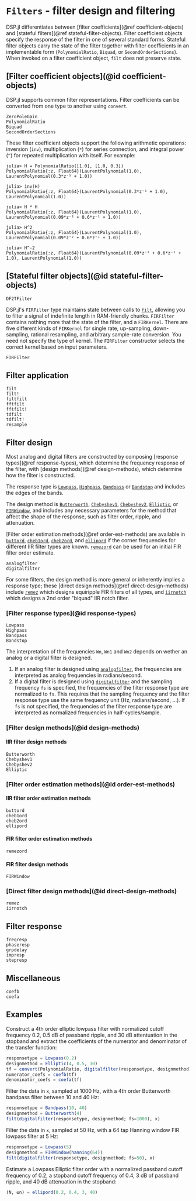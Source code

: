 # `Filters` - filter design and filtering

DSP.jl differentiates between [filter coefficients](@ref coefficient-objects)
and [stateful filters](@ref stateful-filter-objects). Filter
coefficient objects specify the response of the filter in one of
several standard forms. Stateful filter objects carry the state of the
filter together with filter coefficients in an implementable form
(`PolynomialRatio`, `Biquad`, or `SecondOrderSections`).
When invoked on a filter coefficient object, `filt` does not preserve
state.

## [Filter coefficient objects](@id coefficient-objects)

DSP.jl supports common filter representations. Filter coefficients can
be converted from one type to another using `convert`.

```@docs
ZeroPoleGain
PolynomialRatio
Biquad
SecondOrderSections
```

These filter coefficient objects support the following arithmetic operations:
inversion (`inv`), multiplication (`*`) for series connection, and integral
power (`^`) for repeated multiplication with itself. For example:

```jldoctest; setup = :(using DSP)
julia> H = PolynomialRatio([1.0], [1.0, 0.3])
PolynomialRatio{:z, Float64}(LaurentPolynomial(1.0), LaurentPolynomial(0.3*z⁻¹ + 1.0))

julia> inv(H)
PolynomialRatio{:z, Float64}(LaurentPolynomial(0.3*z⁻¹ + 1.0), LaurentPolynomial(1.0))

julia> H * H
PolynomialRatio{:z, Float64}(LaurentPolynomial(1.0), LaurentPolynomial(0.09*z⁻² + 0.6*z⁻¹ + 1.0))

julia> H^2
PolynomialRatio{:z, Float64}(LaurentPolynomial(1.0), LaurentPolynomial(0.09*z⁻² + 0.6*z⁻¹ + 1.0))

julia> H^-2
PolynomialRatio{:z, Float64}(LaurentPolynomial(0.09*z⁻² + 0.6*z⁻¹ + 1.0), LaurentPolynomial(1.0))

```

## [Stateful filter objects](@id stateful-filter-objects)

```@docs
DF2TFilter
```

DSP.jl's `FIRFilter` type maintains state between calls to [`filt`](@ref), allowing
you to filter a signal of indefinite length in RAM-friendly chunks. `FIRFilter`
contains nothing more that the state of the filter, and a `FIRKernel`. There are
five different kinds of `FIRKernel` for single rate, up-sampling, down-sampling,
rational resampling, and arbitrary sample-rate conversion. You need not specify the
type of kernel. The `FIRFilter` constructor selects the correct kernel based on input
parameters.

```@docs
FIRFilter
```

## Filter application

```@docs
filt
filt!
filtfilt
fftfilt
fftfilt!
tdfilt
tdfilt!
resample
```

## Filter design

Most analog and digital filters are constructed by composing
[response types](@ref response-types), which determine the frequency
response of the filter, with [design methods](@ref design-methods),
which determine how the filter is constructed.

The response type is [`Lowpass`](@ref), [`Highpass`](@ref), [`Bandpass`](@ref)
or [`Bandstop`](@ref) and includes the edges of the bands.

The design method is [`Butterworth`](@ref), [`Chebyshev1`](@ref), [`Chebyshev2`](@ref),
[`Elliptic`](@ref), or [`FIRWindow`](@ref), and includes any
necessary parameters for the method that affect the shape of the response,
such as filter order, ripple, and attenuation.

[Filter order estimation methods](@ref order-est-methods)
are available in [`buttord`](@ref), [`cheb1ord`](@ref), [`cheb2ord`](@ref),
and [`ellipord`](@ref) if the corner frequencies for different IIR filter types are known.
[`remezord`](@ref) can be used for an initial FIR filter order estimate.

```@docs
analogfilter
digitalfilter
```

For some filters, the design method is more general or
inherently implies a response type;
these [direct design methods](@ref direct-design-methods)
include [`remez`](@ref) which designs equiripple FIR
filters of all types, and [`iirnotch`](@ref) which designs a
2nd order "biquad" IIR notch filter.

### [Filter response types](@id response-types)

```@docs
Lowpass
Highpass
Bandpass
Bandstop
```

The interpretation of the frequencies `Wn`, `Wn1` and `Wn2` depends on wether an analog
or a digital filter is designed.
1. If an analog filter is designed using [`analogfilter`](@ref), the frequencies are
   interpreted as analog frequencies in radians/second.
1. If a digital filter is designed using [`digitalfilter`](@ref) and the sampling
   frequency `fs` is specified, the frequencies of the filter response type are
   normalized to `fs`. This requires that the sampling frequency and the filter response
   type use the same frequency unit (Hz, radians/second, ...). If `fs` is not specified,
   the frequencies of the filter response type are interpreted as normalized frequencies
   in half-cycles/sample.


### [Filter design methods](@id design-methods)

#### IIR filter design methods

```@docs
Butterworth
Chebyshev1
Chebyshev2
Elliptic
```

### [Filter order estimation methods](@id order-est-methods)

#### IIR filter order estimation methods

```@docs
buttord
cheb1ord
cheb2ord
ellipord
```

#### FIR filter order estimation methods

```@docs
remezord
```

#### FIR filter design methods

```@docs
FIRWindow
```

### [Direct filter design methods](@id direct-design-methods)

```@docs
remez
iirnotch
```

## Filter response

```@docs
freqresp
phaseresp
grpdelay
impresp
stepresp
```

## Miscellaneous

```@docs
coefb
coefa
```

## Examples

Construct a 4th order elliptic lowpass filter with normalized cutoff
frequency 0.2, 0.5 dB of passband ripple, and 30 dB attentuation in
the stopband and extract the coefficients of the numerator and
denominator of the transfer function:

```julia
responsetype = Lowpass(0.2)
designmethod = Elliptic(4, 0.5, 30)
tf = convert(PolynomialRatio, digitalfilter(responsetype, designmethod))
numerator_coefs = coefb(tf)
denominator_coefs = coefa(tf)
```

Filter the data in `x`, sampled at 1000 Hz, with a 4th order
Butterworth bandpass filter between 10 and 40 Hz:

```julia
responsetype = Bandpass(10, 40)
designmethod = Butterworth(4)
filt(digitalfilter(responsetype, designmethod; fs=1000), x)
```

Filter the data in `x`, sampled at 50 Hz, with a 64 tap Hanning
window FIR lowpass filter at 5 Hz:

```julia
responsetype = Lowpass(5)
designmethod = FIRWindow(hanning(64))
filt(digitalfilter(responsetype, designmethod; fs=50), x)
```

Estimate a Lowpass Elliptic filter order with a normalized
passband cutoff frequency of 0.2, a stopband cutoff frequency of 0.4,
3 dB of passband ripple, and 40 dB attenuation in the stopband:

```julia
(N, ωn) = ellipord(0.2, 0.4, 3, 40)
```
